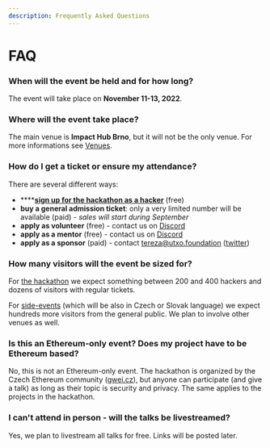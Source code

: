```yaml
---
description: Frequently Asked Questions
---
```


# FAQ

### When will the event be held and for how long?

The event will take place on **November 11-13, 2022**.

### Where will the event take place?

The main venue is **Impact Hub Brno**, but it will not be the only venue. For more informations see [Venues](venues.md).

### How do I get a ticket or ensure my attendance?

There are several different ways:

* ****[**sign up for the hackathon as a hacker**](https://cryptpad.fr/form/#/2/form/view/JFQ+WOryuHqPJAna0BOoLka3Lh+JPGrPSm4SWWFYYx0/) (free)&#x20;
* **buy a general admission ticket**: only a very limited number will be available (paid) - _sales will start during September_
* **apply as volunteer** (free) - contact us on [Discord](https://discord.com/invite/qTCka7qtPZ)
* **apply as a mentor** (free) - contact us on [Discord](https://discord.com/invite/qTCka7qtPZ)
* **apply as a sponsor** (paid) - contact [tereza@utxo.foundation](mailto:tereza@utxo.foundation) ([twitter](https://twitter.com/terkastarostova))

### How many visitors will the event be sized for?

For [the hackathon](hackathon.md) we expect something between 200 and 400 hackers and dozens of visitors with regular tickets.&#x20;

For [side-events](side-events.md) (which will be also in Czech or Slovak language) we expect hundreds more visitors from the general public. We plan to involve other venues as well.

### Is this an Ethereum-only event? Does my project have to be Ethereum based?

No, this is not an Ethereum-only event. The hackathon is organized by the Czech Ethereum community ([gwei.cz](https://gwei.cz)), but anyone can participate (and give a talk) as long as their topic is security and privacy. The same applies to the projects in the hackathon.

### I can't attend in person - will the talks be livestreamed?

Yes, we plan to livestream all talks for free. Links will be posted later.

